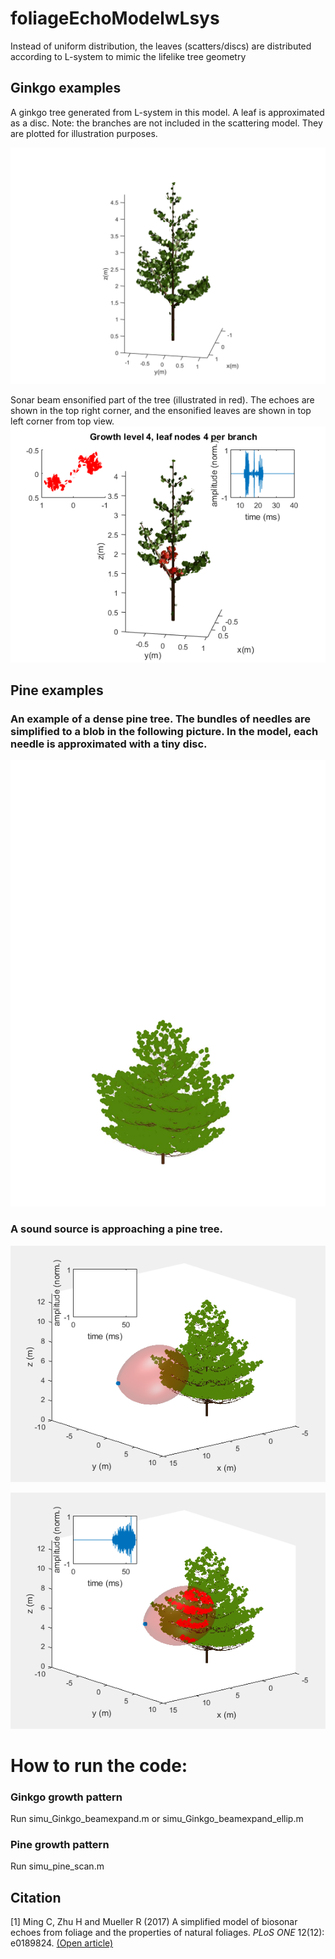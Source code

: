 # foliageEchoModelwLsys
Instead of uniform distribution, the leaves (scatters/discs) are distributed according to L-system to mimic the lifelike tree geometry
## Ginkgo examples
A ginkgo tree generated from L-system in this model. A leaf is approximated as a disc. Note: the branches are not included in the scattering model. They are plotted for illustration purposes.

![a Ginkgo tree grown in L-system](/figures/ginkgoNreps5.png)


Sonar beam ensonified part of the tree (illustrated in red). The echoes are shown in the top right corner, and the ensonified leaves are shown in top left corner from top view.
![a Ginkgo tree with echoes](/figures/clustered.png)

## Pine examples
### An example of a dense pine tree. The bundles of needles are simplified to a blob in the following picture. In the model, each needle is approximated with a tiny disc.
![a dense pine tree](/figures/pine_wleafColor.png)

### A sound source is approaching a pine tree.
![approach1](/figures/pine_appro1.png)

![approach2](/figures/pine_appro5.png)

# How to run the code:
### Ginkgo growth pattern
Run simu_Ginkgo_beamexpand.m or simu_Ginkgo_beamexpand_ellip.m

### Pine growth pattern
Run simu_pine_scan.m

## Citation
[1] Ming C, Zhu H and Mueller R (2017) A simplified model of biosonar echoes from foliage and the
properties of natural foliages. *PLoS ONE* 12(12): e0189824. [(Open article)](https://journals.plos.org/plosone/article/file?type=printable&id=10.1371/journal.pone.0189824)
